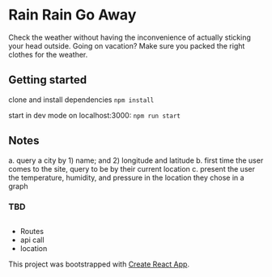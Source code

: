 # Rain Rain Go Away

Check the weather without having the inconvenience of actually sticking your head outside. Going on vacation? Make sure you packed the right clothes for the weather.

## Getting started

clone and install dependencies
`npm install`

start in dev mode on localhost:3000:
`npm run start`

## Notes

a. query a city by 1) name; and 2) longitude and latitude
b. first time the user comes to the site, query to be by their current location
c. present the user the temperature, humidity, and pressure in the location they chose in a graph

### TBD

##

- Routes
- api call
- location

This project was bootstrapped with [Create React App](https://github.com/facebook/create-react-app).
